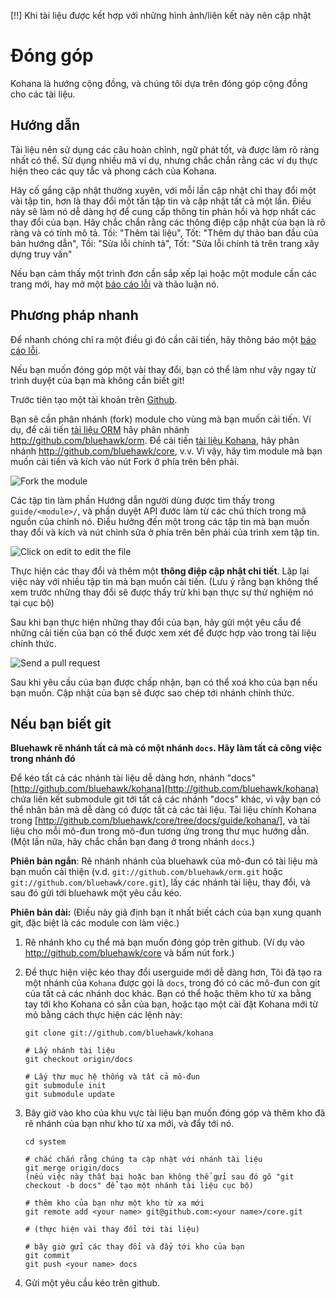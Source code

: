 [!!]  Khi tài liệu được kết hợp với những hình ảnh/liên kết này nên cập nhật

# Đóng góp

Kohana là hướng cộng đồng, và chúng tôi dựa trên đóng góp cộng đồng cho các tài liệu.

## Hướng dẫn

Tài liệu nên sử dụng các câu hoàn chỉnh, ngữ phát tốt, và được làm rõ ràng nhất có thể.
Sử dụng nhiều mã ví dụ, nhưng chắc chắn rằng các ví dụ thực hiện theo các quy tắc và phong cách của Kohana.

Hãy cố gắng cập nhật thường xuyên, với mỗi lần cập nhật chỉ thay đổi một vài tập tin, hơn là thay đổi một tấn tập tin và cập nhật tất cả một lần.
Điều này sẽ làm nó dễ dàng hợ để cung cấp thông tin phản hồi và hợp nhất các thay đổi của bạn.
Hãy chắc chắn rằng các thông điệp cập nhật của bạn là rõ ràng và có tính mô tả.
Tồi: "Thêm tài liệu", Tốt: "Thêm dự thảo ban đầu của bản hướng dẫn", Tồi: "Sửa lỗi chính tả", Tốt: "Sửa lỗi chính tả trên trang xây dựng truy vấn"

Nếu bạn cảm thấy một trình đơn cần sắp xếp lại hoặc một module cần các trang mới, hay mở một [báo cáo lỗi](http://dev.kohanaframework.org/projects/userguide3/issues/new) và thảo luận nó.

## Phương pháp nhanh

Để nhanh chóng chỉ ra một điều gì đó cần cải tiến, hãy thông báo một [báo cáo lỗi](http://dev.kohanaframework.org/projects/userguide3/issues/new).

Nếu bạn muốn đóng góp một vài thay đổi, bạn có thể làm như vậy ngay từ trình duyệt của bạn mà không cần biết git!

Trước tiên tạo một tài khoản trên [Github](https://github.com/signup/free).

Bạn sẽ cần phân nhánh (fork) module cho vùng mà bạn muốn cải tiến.
Ví dụ, để cải tiến [tài liệu ORM](../orm) hãy phân nhánh <http://github.com/bluehawk/orm>.
Để cải tiến [tài liệu Kohana](../kohana), hãy phân nhánh <http://github.com/bluehawk/core>, v.v.
Vì vậy, hãy tìm module mà bạn muốn cải tiến và kích vào nút Fork ở phía trên bên phải.

![Fork the module](contrib-github-fork.png)

Các tập tin làm phần Hướng dẫn người dùng được tìm thấy trong `guide/<module>/`, và phần duyệt API đước làm từ các chú thích trong mã nguồn của chính nó.
Điều hướng đến một trong các tập tin mà bạn muốn thay đổi và kích và nút chỉnh sửa ở phía trên bên phải của trình xem tập tin.

![Click on edit to edit the file](contrib-github-edit.png)

Thực hiện các thay đổi và thêm một **thông điệp cập nhật chi tiết**.
Lặp lại việc này với nhiều tập tin mà bạn muốn cải tiến.
(Lưu ý rằng bạn không thể xem trước những thay đổi sẽ được thấy trừ khi bạn thực sự thử nghiệm nó tại cục bộ)

Sau khi bạn thực hiện những thay đổi của bạn, hãy gửi một yêu cầu để những cải tiến của bạn có thể được xem xét để được hợp vào trong tài liệu chính thức.

![Send a pull request](contrib-github-pull.png)

Sau khi yêu cầu của bạn được chấp nhận, bạn có thể xoá kho của bạn nếu bạn muốn.
Cập nhật của bạn sẽ được sao chép tới nhánh chính thức.

## Nếu bạn biết git

**Bluehawk rẽ nhánh tất cả mà có một nhánh `docs`. Hãy làm tất cả công việc trong nhánh đó**

Để kéo tất cả các nhánh tài liệu dễ dàng hơn, nhánh "docs" [http://github.com/bluehawk/kohana](http://github.com/bluehawk/kohana) chứa liên kết submodule git tới tất cả các nhánh "docs" khác, vì vậy bạn có thể nhân bản mà dễ dàng có được tất cả các tài liệu.
Tài liệu chính Kohana trong [http://github.com/bluehawk/core/tree/docs/guide/kohana/], và tài liệu cho mỗi mô-đun trong mô-đun tương ứng trong thư mục hướng dẫn.
(Một lần nữa, hãy chắc chắn bạn đang ở trong nhánh `docs`.)

**Phiên bản ngắn**: Rẽ nhánh nhánh của bluehawk của mô-đun có tài liệu mà bạn muốn cải thiện (v.d. `git://github.com/bluehawk/orm.git` hoặc `git://github.com/bluehawk/core.git`), lấy các nhánh tài liệu, thay đổi, và sau đó gửi tới bluehawk một yêu cầu kéo.

**Phiên bản dài:** (Điều này giả định bạn ít nhất biết cách của bạn xung quanh git, đặc biệt là các module con làm việc.)

 1. Rẽ nhánh kho cụ thể mà bạn muốn đóng góp trên github. (Ví dụ vào http://github.com/bluehawk/core và bấm nút fork.)

 1. Để thực hiện việc kéo thay đổi userguide mới dễ dàng hơn, Tôi đã tạo ra một nhánh của `Kohana` được gọi là `docs`, trong đó có các mô-đun con git của tất cả các nhánh doc khác. Bạn có thể hoặc thêm kho từ xa bằng tay tới kho Kohana có sẵn của bạn, hoặc tạo một cài đặt Kohana mới từ mỏ bằng cách thực hiện các lệnh này:
	
		git clone git://github.com/bluehawk/kohana
		
		# Lấy nhánh tài liệu
		git checkout origin/docs
		
		# Lấy thư mục hệ thống và tất cả mô-đun
		git submodule init
		git submodule update

 1. Bây giờ vào kho của khu vực tài liệu bạn muốn đóng góp và thêm kho đã rẽ nhánh của bạn như kho từ xa mới, và đẩy tới nó.
 
		cd system
		
		# chắc chắn rằng chúng ta cập nhật với nhánh tài liệu
		git merge origin/docs
		(nếu việc này thất bại hoặc bạn không thể gửi sau đó gõ "git checkout -b docs" để tạo một nhánh tài liệu cục bộ)
		
		# thêm kho của bạn như một kho từ xa mới
		git remote add <your name> git@github.com:<your name>/core.git
		
		# (thực hiện vài thay đổi tới tài liệu)
		
		# bây giờ gửi các thay đổi và đẩy tới kho của bạn
		git commit
		git push <your name> docs

 1. Gửi một yêu cầu kéo trên github.